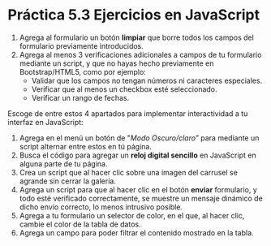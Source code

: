 # Práctica 5.3 Ejercicios en JavaScript

1.  Agrega al formulario un botón **limpiar** que borre todos los campos del formulario previamente introducidos.
2.  Agrega al menos 3 verificaciones adicionales a campos de tu formulario mediante un script, y que no hayas hecho previamente en Bootstrap/HTML5, como por ejemplo:
    -   Validar que los campos no tengan números ni caracteres especiales.
    -   Verificar que al menos un checkbox esté seleccionado.
    -   Verificar un rango de fechas.

Escoge de entre estos 4 apartados para implementar interactividad a tu interfaz en JavaScript:

1.  Agrega en el menú un botón de "*Modo Oscuro/claro*” para mediante un script alternar entre estos en tú página.
2.  Busca el código para agregar un **reloj digital sencillo** en JavaScript en alguna parte de tu página.
1.  Crea un script que al hacer clic sobre una imagen del carrusel se agrande sin cerrar la galería.
2.  Agrega un script para que al hacer clic en el botón **enviar** formulario, y todo esté verificado correctamente, se muestre un mensaje dinámico de dicho envío correcto, lo menos intrusivo posible.
3.  Agrega a tu formulario un selector de color, en el que, al hacer clic, cambie el color de la tabla de datos.
4.  Agrega un campo para poder filtrar el contenido mostrado en la tabla.
